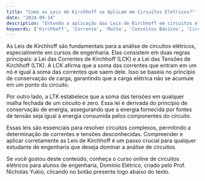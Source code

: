 ```yaml
---
title: "Como as Leis de Kirchhoff se Aplicam em Circuitos Elétricos?"
date: "2024-09-14"
description: "Entenda a aplicação das Leis de Kirchhoff em circuitos elétricos e sua importância no estudo de engenharia."
keywords: ['Kirchhoff', 'Corrente', 'Malha', 'Conceitos Básicos', 'Circuitos Elétricos']
---
```


As Leis de Kirchhoff são fundamentais para a análise de circuitos elétricos, especialmente em cursos de engenharia. Elas consistem em duas regras principais: a Lei das Correntes de Kirchhoff (LCK) e a Lei das Tensões de Kirchhoff (LTK). A LCK afirma que a soma das correntes que entram em um nó é igual à soma das correntes que saem dele. Isso se baseia no princípio de conservação de carga, garantindo que a carga elétrica não se acumule em um ponto do circuito.

Por outro lado, a LTK estabelece que a soma das tensões em qualquer malha fechada de um circuito é zero. Essa lei é derivada do princípio de conservação de energia, assegurando que a energia fornecida por fontes de tensão seja igual à energia consumida pelos componentes do circuito.

Essas leis são essenciais para resolver circuitos complexos, permitindo a determinação de correntes e tensões desconhecidas. Compreender e aplicar corretamente as Leis de Kirchhoff é um passo crucial para qualquer estudante de engenharia que deseja dominar a análise de circuitos.

Se você gostou deste conteúdo, conheça o curso online de circuitos elétricos para alunos de engenharia, Domínio Elétrico, criado pelo Prof. Nicholas Yukio, clicando no botão presente logo abaixo do texto.